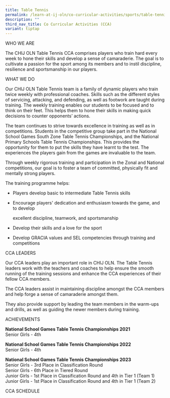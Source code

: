 ```yaml
---
title: Table Tennis
permalink: /learn-at-ij-oln/co-curricular-activities/sports/table-tennis/
description: ""
third_nav_title: Co Curricular Activities (CCA)
variant: tiptap
---
```

<p>WHO WE ARE</p><p>The CHIJ OLN Table Tennis CCA comprises players who train hard every week to hone their skills and develop a sense of camaraderie. The goal is to cultivate a passion for the sport among its members and to instil discipline, resilience and sportsmanship in our players.</p><p></p><p>WHAT WE DO</p><p>Our CHIJ OLN Table Tennis team is a family of dynamic players who train twice weekly with professional coaches. Skills such as the different styles of servicing, attacking, and defending, as well as footwork are taught during training. The weekly training enables our students to be focused and to think on their feet. This helps them to hone their skills in making quick decisions to counter opponents’ actions.</p><p>The team continues to strive towards excellence in training as well as in competitions. Students in the competitive group take part in the National School Games South Zone Table Tennis Championships, and the National Primary Schools Table Tennis Championships. This provides the opportunity for them to put the skills they have learnt to the test. The experiences the players gain from the games are invaluable to the team.</p><p>Through weekly rigorous training and participation in the Zonal and National competitions, our goal is to foster a team of committed, physically fit and mentally strong players.</p><p>The training programme helps:</p><ul data-tight="true" class="tight"><li><p>Players develop basic to intermediate Table Tennis skills</p></li><li><p>Encourage players' dedication and enthusiasm towards the game, and to develop</p><p>excellent discipline, teamwork, and sportsmanship</p></li><li><p>Develop their skills and a love for the sport</p></li><li><p>Develop GRACIA values and SEL competencies through training and competitions</p></li></ul><p>CCA LEADERS</p><p>Our CCA leaders play an important role in CHIJ OLN. The Table Tennis leaders work with the teachers and coaches to help ensure the smooth running of the training sessions and enhance the CCA experiences of their fellow CCA members.</p><p>The CCA leaders assist in maintaining discipline amongst the CCA members and help forge a sense of camaraderie amongst them.</p><p>They also provide support by leading the team members in the warm-ups and drills, as well as guiding the newer members during training.</p><p>ACHIEVEMENTS</p><p></p><p><strong>National School Games Table Tennis Championships 2021</strong><br>Senior Girls - 4th  </p><p><strong>National School Games Table Tennis Championships 2022</strong><br>Senior Girls - 4th  </p><p><strong>National School Games Table Tennis Championships 2023</strong><br>Senior Girls - 3rd Place in Classification Round<br>Senior Girls - 6th Place in Tiered Round<br>Junior Girls - 1st Place in Classification Round and 4th in Tier 1 (Team 1)<br>Junior Girls - 1st Place in Classification Round and 4th in Tier 1 (Team 2)</p><p>CCA SCHEDULE</p><p></p>